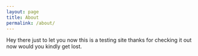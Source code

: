 ```yaml
---
layout: page
title: About
permalink: /about/
---
```

Hey there just to let you now this is a testing site
thanks for checking it out now would you kindly get lost.

<html>


<head>
<link rel="stylesheet" type="text/css" href="about.css">
</head>

<body>
</body>

</html>

